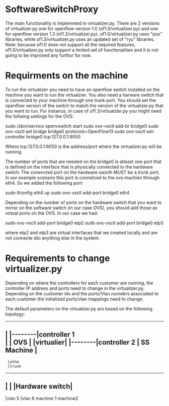 SoftwareSwitchProxy
===================
The main functionality is implemnted in virtualizer.py.
There are 2 versions of virtualizer.py one for openflow version 1.0 (of1.0/virtualizer.py) and one for openflow version 1.3 
(of1.3/virtualizer.py). of1.0/virtualizer.py uses "pox" libraries, while of1.3/virtualizer.py uses an updated set of "ryu" 
libraries. 
Note: because of1.0 does not support all the required features, of1.0/virtualizer.py only support a limited set 
of functionalities and it is not going to be improved any furthur for now.

Requirments on the machine
===================
To run the virtualizer you need to have an openflow switch installed on the machine you want to run the virtualzier. 
You also need a harware switch that is connected to your machine through one trunk port.
You should set the openflow version of the switch to match the version of the virtualizer.py that you want to run. 
For instance, in case of of1.3/virtualzier.py you might need the follwing settings for the OVS:

sudo /sbin/service openvswitch start
sudo ovs-vsctl add-br bridge0
sudo ovs-vsctl set bridge bridge0 protocols=OpenFlow13
sudo ovs-vsctl set-controller bridge0 tcp:127.0.0.1:9050

Where tcp:127.0.0.1:9050 is the address/port where the virtualizer.py will be running. 

The number of ports that are needed on the bridge0 is atleast one port that is defined on the interface that is physically 
connected to the hardware switch. The conencted port on the hardware swicth MUST be a trunk port. In our example scenario 
this port is connetced to the ovs machien through eth4. So we added the following port:

sudo ifconfig eth4 up
sudo ovs-vsctl add-port bridge0 eth4

Depending on the number of ports on the hardware switch that you want to mirror on the software switch (in our case OVS), 
you should add those as virtual ports on the OVS. In our case we had:

sudo ovs-vsctl add-port bridge0 etp2
sudo ovs-vsctl add-port bridge0 etp3

where etp2 and etp3 are virtual interfaces that we created locally and are not connecte dto anything else in the system.

Requirements to change virtualizer.py 
===================
Depending on where the controllers for each customer are running, the controller IP address and ports need to change 
in the virtualizer.py. 
Depending on the customer ids and the ports/Vlan numebrs associated to each customer the initialized ports/vlan mappings 
need to change. 


The default parameters on the virtualizer.py are based on the following topology:


------------------------
|                       |--------|controller 1   
| | OVS | |virtualier|  |--------|controller 2
|       SS Machine      |
------------------------
     |eth4  
     |trunk
----------------
|               | 
|Hardware switch|
----------------
   |vlan 5     |vlan 6
machine 1     machine2

